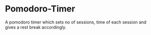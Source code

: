 # Pomodoro-Timer
A pomodoro timer which sets no of sessions, time of each session and gives a rest break accordingly.
